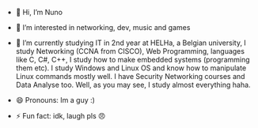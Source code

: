 - 👋 Hi, I’m Nuno

- 👀 I’m interested in networking, dev, music and games

- 🌱 I’m currently studying IT in 2nd year at HELHa, a Belgian university, I study Networking (CCNA from CISCO), Web Programming, languages like C, C#, C++, I study how to make embedded systems (programming them etc).
I study Windows and Linux OS and know how to manipulate Linux commands mostly well. I have Security Networking courses and Data Analyse too. Well, as you may see, I study almost everything haha.

- 😄 Pronouns: Im a guy :)

- ⚡ Fun fact: idk, laugh pls 😠
